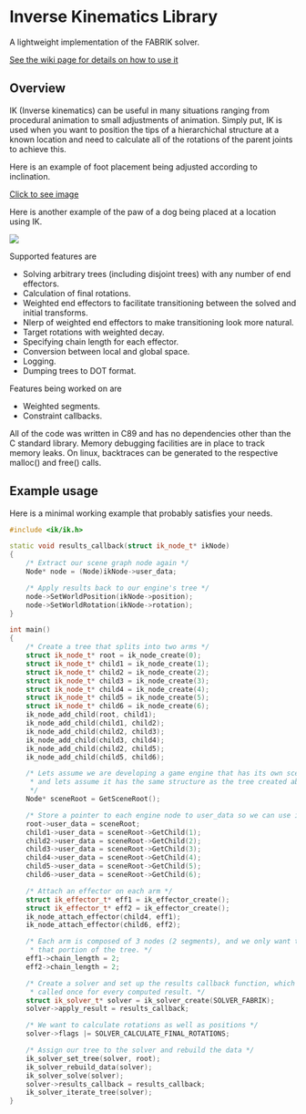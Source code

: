 Inverse Kinematics Library
==========================

A lightweight implementation of the FABRIK solver.

[See the wiki page for details on how to use it](https://github.com/TheComet93/ik/wiki)

Overview
--------

IK  (Inverse kinematics)  can  be  useful  in  many  situations  ranging  from
procedural animation to small adjustments of animation. Simply put, IK is used
when you want to position the tips of a  hierarchichal  structure  at  a known
location and need to calculate all  of  the  rotations of the parent joints to
achieve this.

Here is an example of foot placement being adjusted according to inclination.

[Click to see image](https://i.imgur.com/OswlUDa.gif)

Here is another example of the paw of a dog  being  placed at a location using
IK.

![](https://cdn-standard2.discourse.org/uploads/urho3d/original/1X/a498777dc3a834d3aefd19aea937dffd27edf33c.gif)

Supported features are
  + Solving arbitrary trees (including disjoint trees) with any number of end effectors.
  + Calculation of final rotations.
  + Weighted end effectors to facilitate transitioning between the solved and initial transforms.
  + Nlerp of weighted end effectors to make transitioning look more natural.
  + Target rotations with weighted decay.
  + Specifying chain length for each effector.
  + Conversion between local and global space.
  + Logging.
  + Dumping trees to DOT format.

Features being worked on are
  + Weighted segments.
  + Constraint callbacks.


All  of the code was written in C89 and has no dependencies other than  the  C
standard  library.  Memory  debugging  facilities are in place to track memory
leaks.  On  linux,  backtraces can be generated to the respective malloc() and
free() calls.

Example usage
-------------

Here is a minimal working example that probably satisfies your needs.

```cpp
#include <ik/ik.h>

static void results_callback(struct ik_node_t* ikNode)
{
    /* Extract our scene graph node again */
    Node* node = (Node)ikNode->user_data;

    /* Apply results back to our engine's tree */
    node->SetWorldPosition(ikNode->position);
    node->SetWorldRotation(ikNode->rotation);
}

int main()
{
    /* Create a tree that splits into two arms */
    struct ik_node_t* root = ik_node_create(0);
    struct ik_node_t* child1 = ik_node_create(1);
    struct ik_node_t* child2 = ik_node_create(2);
    struct ik_node_t* child3 = ik_node_create(3);
    struct ik_node_t* child4 = ik_node_create(4);
    struct ik_node_t* child5 = ik_node_create(5);
    struct ik_node_t* child6 = ik_node_create(6);
    ik_node_add_child(root, child1);
    ik_node_add_child(child1, child2);
    ik_node_add_child(child2, child3);
    ik_node_add_child(child3, child4);
    ik_node_add_child(child2, child5);
    ik_node_add_child(child5, child6);

    /* Lets assume we are developing a game engine that has its own scene graph,
     * and lets assume it has the same structure as the tree created above.
     */
    Node* sceneRoot = GetSceneRoot();

    /* Store a pointer to each engine node to user_data so we can use it later */
    root->user_data = sceneRoot;
    child1->user_data = sceneRoot->GetChild(1);
    child2->user_data = sceneRoot->GetChild(2);
    child3->user_data = sceneRoot->GetChild(3);
    child4->user_data = sceneRoot->GetChild(4);
    child5->user_data = sceneRoot->GetChild(5);
    child6->user_data = sceneRoot->GetChild(6);

    /* Attach an effector on each arm */
    struct ik_effector_t* eff1 = ik_effector_create();
    struct ik_effector_t* eff2 = ik_effector_create();
    ik_node_attach_effector(child4, eff1);
    ik_node_attach_effector(child6, eff2);

    /* Each arm is composed of 3 nodes (2 segments), and we only want to control
     * that portion of the tree. */
    eff1->chain_length = 2;
    eff2->chain_length = 2;

    /* Create a solver and set up the results callback function, which gets
     * called once for every computed result. */
    struct ik_solver_t* solver = ik_solver_create(SOLVER_FABRIK);
    solver->apply_result = results_callback;

    /* We want to calculate rotations as well as positions */
    solver->flags |= SOLVER_CALCULATE_FINAL_ROTATIONS;

    /* Assign our tree to the solver and rebuild the data */
    ik_solver_set_tree(solver, root);
    ik_solver_rebuild_data(solver);
    ik_solver_solve(solver);
    solver->results_callback = results_callback;
    ik_solver_iterate_tree(solver);
}

```

